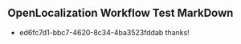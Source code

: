 ## OpenLocalization Workflow Test MarkDown
* ed6fc7d1-bbc7-4620-8c34-4ba3523fddab 
thanks!<!--HONumber=Mar16_HO2-->
